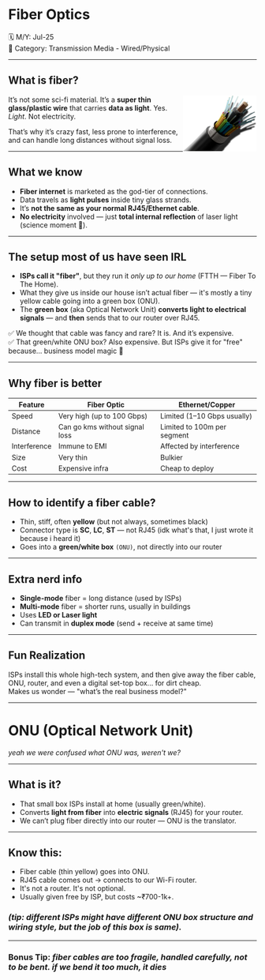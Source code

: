 # Fiber Optics


🗓️ M/Y: Jul-25  
📂 Category: Transmission Media - Wired/Physical

---


## What is fiber?

<img align="right" src="images/fiber.png" width="150px" alt="Fiber Optics" />


It’s not some sci-fi material. It’s a **super thin glass/plastic wire** that carries **data as light**. Yes. *Light*. Not electricity. 

That’s why it’s crazy fast, less prone to interference, and can handle long distances without signal loss.

---

## What we know

- **Fiber internet** is marketed as the god-tier of connections.  
- Data travels as **light pulses** inside tiny glass strands.
- It’s **not the same as your normal RJ45/Ethernet cable**.
- **No electricity** involved — just **total internal reflection** of laser light (science moment 🧪).

---

## The setup most of us have seen IRL

- **ISPs call it "fiber"**, but they run it *only up to our home* (FTTH — Fiber To The Home).
- What they give us inside our house isn’t actual fiber — it's mostly a tiny yellow cable going into a green box (ONU).
- The **green box** (aka Optical Network Unit) **converts light to electrical signals** — and **then** sends that to our router over RJ45.

✅ We thought that cable was fancy and rare? It is. And it’s expensive.  
✅ That green/white ONU box? Also expensive. But ISPs give it for "free" because… business model magic 🧙

---

## Why fiber is better

| Feature | Fiber Optic | Ethernet/Copper |
|--------|-------------|-----------------|
| Speed | Very high (up to 100 Gbps) | Limited (1–10 Gbps usually) |
| Distance | Can go kms without signal loss | Limited to 100m per segment |
| Interference | Immune to EMI | Affected by interference |
| Size | Very thin | Bulkier |
| Cost | Expensive infra | Cheap to deploy |

---

## How to identify a fiber cable?

- Thin, stiff, often **yellow** (but not always, sometimes black)
- Connector type is **SC**, **LC**, **ST** — not RJ45 (idk what's that, I just wrote it because i heard it)
- Goes into a **green/white box** `(ONU)`, not directly into our router

---

## Extra nerd info

- **Single-mode** fiber = long distance (used by ISPs)
- **Multi-mode** fiber = shorter runs, usually in buildings
- Uses **LED or Laser light**
- Can transmit in **duplex mode** (send + receive at same time)

---


## Fun Realization

ISPs install this whole high-tech system, and then give away the fiber cable, ONU, router, and even a digital set-top box... for dirt cheap.  
Makes us wonder — "what’s the real business model?"

---


# ONU (Optical Network Unit)

*yeah we were confused what ONU was, weren't we?*

---

## What is it?

- That small box ISPs install at home (usually green/white).
- Converts **light from fiber** into **electric signals** (RJ45) for your router.
- We can’t plug fiber directly into our router — ONU is the translator.

---

## Know this:

- Fiber cable (thin yellow) goes into ONU.
- RJ45 cable comes out → connects to our Wi-Fi router.
- It's not a router. It's not optional.
- Usually given free by ISP, but costs ~₹700-1k+.

### ***(tip: different ISPs might have different ONU box structure and wiring style, but the job of this box is same).***
---

### Bonus Tip: *fiber cables are too fragile, handled carefully, not to be bent. if we bend it too much, it dies*
